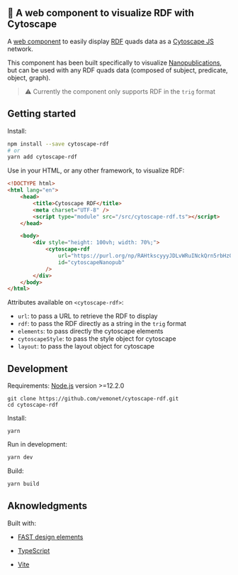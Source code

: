 ## 🧬 A web component to visualize RDF with Cytoscape

A [web component](https://www.webcomponents.org/introduction) to easily display [RDF](https://www.w3.org/RDF/) quads data as a [Cytoscape JS](https://js.cytoscape.org/) network. 

This component has been built specifically to visualize [Nanopublications](https://nanopub.net/), but can be used with any RDF quads data (composed of subject, predicate, object, graph). 

> ⚠️ Currently the component only supports RDF in the `trig` format 

## Getting started

Install:

```bash
npm install --save cytoscape-rdf
# or
yarn add cytoscape-rdf
```

Use in your HTML, or any other framework, to visualize RDF:

```html
<!DOCTYPE html>
<html lang="en">
    <head>
        <title>Cytoscape RDF</title>
        <meta charset="UTF-8" />
        <script type="module" src="/src/cytoscape-rdf.ts"></script>
    </head>

    <body>
        <div style="height: 100vh; width: 70%;">
            <cytoscape-rdf
				url="https://purl.org/np/RAHtkscyyyJDLvWRuINckQrn5rbHzQKvwakNVC3fmRzGU.trig"
                id="cytoscapeNanopub"
            />
        </div>
    </body>
</html>
```

Attributes available on `<cytoscape-rdf>`:

* `url`: to pass a URL to retrieve the RDF to display
* `rdf`: to pass the RDF directly as a string in the `trig` format
* `elements`: to pass directly the cytoscape elements
* `cytoscapeStyle`: to pass the style object for cytoscape
* `layout`: to pass the layout object for cytoscape

## Development

Requirements: [Node.js](https://nodejs.org/) version >=12.2.0

```shell
git clone https://github.com/vemonet/cytoscape-rdf.git
cd cytoscape-rdf
```

Install:

```shell
yarn
```

Run in development:

```bash
yarn dev
```

Build: 

```bash
yarn build
```

## Aknowledgments

Built with:

- [FAST design elements](https://www.fast.design/)

- [TypeScript](https://www.typescriptlang.org/)

- [Vite](https://vitejs.dev/)